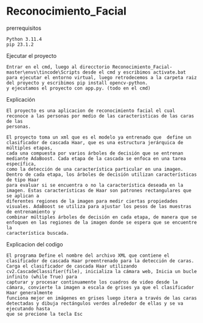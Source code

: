 # Reconocimiento_Facial

prerrequisitos

    Python 3.11.4
    pip 23.1.2

Ejecutar el proyecto

    Entrar en el cmd, luego al direcctorio Reconocimiento_Facial-master\envs\tincode\Scripts desde el cmd y escribimos activate.bat
    para ejecutar el entorno virtual, luego retrodecemos a la carpeta raiz del proyecto y escribimos pip install opencv-python.
    y ejecutamos el proyecto con app.py. (todo en el cmd)

Explicación

    El proyecto es una aplicacion de reconocimiento facial el cual reconoce a las personas por medio de las caracteristicas de las caras de las
    personas. 
    
    El proyecto toma un xml que es el modelo ya entrenado que  define un clasificador de cascada Haar, que es una estructura jerárquica de múltiples etapas, 
    cada una compuesta por varios árboles de decisión que se entrenan mediante AdaBoost. Cada etapa de la cascada se enfoca en una tarea específica, 
    como la detección de una característica particular en una imagen. Dentro de cada etapa, los árboles de decisión utilizan características de tipo Haar 
    para evaluar si se encuentra o no la característica deseada en la imagen. Estas características de Haar son patrones rectangulares que se aplican a   
    diferentes regiones de la imagen para medir ciertas propiedades visuales. AdaBoost se utiliza para ajustar los pesos de las muestras de entrenamiento y 
    combinar múltiples árboles de decisión en cada etapa, de manera que se enfoquen en las regiones de la imagen donde se espera que se encuentre la 
    característica buscada.

Explicacion del codigo

    El programa Define el nombre del archivo XML que contiene el clasificador de cascada Haar preentrenado para la detección de caras.
    Carga el clasificador de cascada Haar utilizando cv2.CascadeClassifier(file), inicializa la cámara web, Inicia un bucle infinito (while True) para 
    capturar y procesar continuamente los cuadros de video desde la cámara, convierte la imagen a escala de grises ya que el clasificador Haar generalmente 
    funciona mejor en imágenes en grises luego itera a través de las caras detectadas y dibuja rectángulos verdes alrededor de ellas y se va ejecutando hasta 
    que se precione la tecla Esc
